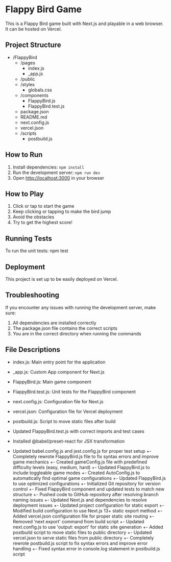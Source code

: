 # Flappy Bird Game

This is a Flappy Bird game built with Next.js and playable in a web browser. It can be hosted on Vercel.

## Project Structure

- /FlappyBird
  - /pages
    - index.js
    - _app.js
  - /public
  - /styles
    - globals.css
  - /components
    - FlappyBird.js
    - FlappyBird.test.js
  - package.json
  - README.md
  - next.config.js
  - vercel.json
  - /scripts
    - postbuild.js

## How to Run

1. Install dependencies: 
   `
   npm install
   `
2. Run the development server: 
   `
   npm run dev
   `
3. Open [http://localhost:3000](http://localhost:3000) in your browser

## How to Play

1. Click or tap to start the game
2. Keep clicking or tapping to make the bird jump
3. Avoid the obstacles
4. Try to get the highest score!

## Running Tests

To run the unit tests:
npm test

## Deployment

This project is set up to be easily deployed on Vercel.

## Troubleshooting

If you encounter any issues with running the development server, make sure:
1. All dependencies are installed correctly
2. The package.json file contains the correct scripts
3. You are in the correct directory when running the commands

## File Descriptions

- index.js: Main entry point for the application
- _app.js: Custom App component for Next.js
- FlappyBird.js: Main game component
- FlappyBird.test.js: Unit tests for the FlappyBird component
- next.config.js: Configuration file for Next.js
- vercel.json: Configuration file for Vercel deployment
- postbuild.js: Script to move static files after build

- Updated FlappyBird.test.js with correct imports and test cases
- Installed @babel/preset-react for JSX transformation
- Updated babel.config.js and jest.config.js for proper test setup
+- Completely rewrote FlappyBird.js file to fix syntax errors and improve game mechanics
+- Created gameConfig.js file with predefined difficulty levels (easy, medium, hard)
+- Updated FlappyBird.js to include toggleable game modes
+- Created AutoConfig.js to automatically find optimal game configurations
+- Updated FlappyBird.js to use optimized configurations
+- Initialized Git repository for version control
+- Fixed FlappyBird component and updated tests to match new structure
+- Pushed code to GitHub repository after resolving branch naming issues
+- Updated Next.js and dependencies to resolve deployment issues
+- Updated project configuration for static export
+- Modified build configuration to use Next.js 13+ static export method
+- Added vercel.json configuration file for proper static site routing
+- Removed 'next export' command from build script
+- Updated next.config.js to use 'output: export' for static site generation
+- Added postbuild script to move static files to public directory
+- Updated vercel.json to serve static files from public directory
+- Completely rewrote postbuild.js script to fix syntax errors and improve error handling
+- Fixed syntax error in console.log statement in postbuild.js script
